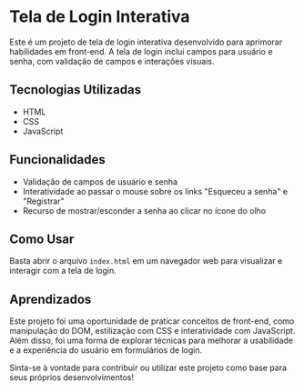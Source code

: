 # Tela de Login Interativa

Este é um projeto de tela de login interativa desenvolvido para aprimorar habilidades em front-end. A tela de login inclui campos para usuário e senha, com validação de campos e interações visuais.

## Tecnologias Utilizadas

* HTML
* CSS
* JavaScript

## Funcionalidades

* Validação de campos de usuário e senha
* Interatividade ao passar o mouse sobre os links "Esqueceu a senha" e "Registrar"
* Recurso de mostrar/esconder a senha ao clicar no ícone do olho

## Como Usar

Basta abrir o arquivo `index.html` em um navegador web para visualizar e interagir com a tela de login.

## Aprendizados

Este projeto foi uma oportunidade de praticar conceitos de front-end, como manipulação do DOM, estilização com CSS e interatividade com JavaScript. Além disso, foi uma forma de explorar técnicas para melhorar a usabilidade e a experiência do usuário em formulários de login.

Sinta-se à vontade para contribuir ou utilizar este projeto como base para seus próprios desenvolvimentos!
